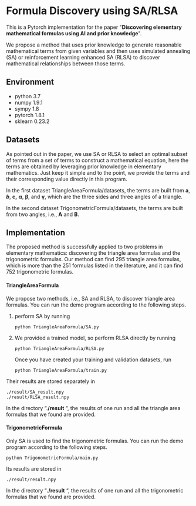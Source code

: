 # Formula Discovery using SA/RLSA

This is a Pytorch implementation for the paper "**Discovering elementary mathematical formulas using AI and prior knowledge**\".

We propose a method that uses prior knowledge to generate reasonable mathematical terms from given variables and then uses simulated annealing (SA) or reinforcement learning enhanced SA (RLSA) to discover mathematical relationships between those terms.


## Environment
- python 3.7
- numpy 1.9.1
- sympy 1.8
- pytorch 1.8.1
- sklearn 0.23.2

## Datasets
As pointed out in the paper, we use SA or RLSA to select an optimal subset of terms from a set of terms to construct a mathematical equation, here the terms are obtained by leveraging prior knowledge in elementary mathematics. Just keep it simple and to the point, we provide the terms and their corresponding value directly in this program. 

In the first dataset TriangleAreaFormula/datasets, the terms are built from **a**, ***b***, **c,** **α**, **β**, and **γ**, which are the three sides and three angles of a triangle.

In the second dataset TrigonometricFormula/datasets, the terms are built from two angles, i.e., **A** and **B**.


## Implementation
The proposed method is successfully applied to two problems in elementary mathematics: discovering the triangle area formulas and the trigonometric formulas. Our method can find 295 triangle area formulas, which is more than the 251 formulas listed in the literature, and it can find 752 trigonometric formulas.

#### **TriangleAreaFormula**

We propose two methods, i.e., SA and RLSA, to discover triangle area formulas. You can run the demo program according to the following steps.

1. perform SA by running 

   ```
   python TriangleAreaFormula/SA.py
   ```

2. We provided a trained model, so perform RLSA directly by running 

   ```
   python TriangleAreaFormula/RLSA.py
   ```

   Once you have created your training and validation datasets, run

   ```
   python TriangleAreaFormula/train.py
   ```

Their results are stored separately in

```
./result/SA_result.npy
./result/RLSA_result.npy
```

In the directory “.**/result** “, the results of one run and all the triangle area formulas that we found are provided.

#### TrigonometricFormula

Only SA is used to find the trigonometric formulas. You can run the demo program according to the following steps. 

```
python TrigonometricFormula/main.py 
```

Its results are stored in

```
./result/result.npy
```

In the directory “**./result** “, the results of one run and all the trigonometric formulas that we found are provided.
